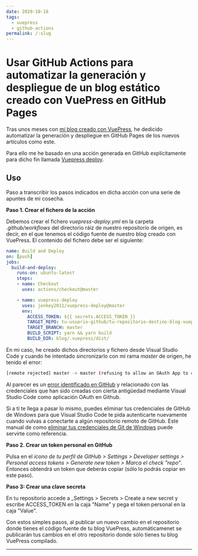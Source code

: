 ```yaml
---
date: 2020-10-18
tags:
  - vuepress
  - github-actions
permalink: /:slug
---
```


# Usar GitHub Actions para automatizar la generación y despliegue de un blog estático creado con VuePress en GitHub Pages

<social-share class="social-share--header" />

Tras unos meses con [mi blog creado con VuePress](./crear-blog-estatico-vuepress.md), he dedicido automatizar la generación y despliegue en GitHub Pages de los nuevos artículos como este.

Para ello me he basado en una acción generada en GitHub explícitamente para dicho fin llamada [Vuepress deploy](https://github.com/marketplace/actions/vuepress-deploy).

## Uso

Paso a transcribir los pasos indicados en dicha acción con una serie de apuntes de mi cosecha.

**Paso 1. Crear el fichero de la acción**

Debemos crear el fichero _vuepress-deploy.yml_ en la carpeta _.github/workflows_ del directorio ráiz de nuestro repositorio de origen, es decir, en el que tenemos el código fuente de nuestro blog creado con VuePress. El contenido del fichero debe ser el siguiente:

``` yml
name: Build and Deploy
on: [push]
jobs:
  build-and-deploy:
    runs-on: ubuntu-latest
    steps:
    - name: Checkout
      uses: actions/checkout@master

    - name: vuepress-deploy
      uses: jenkey2011/vuepress-deploy@master
      env:
        ACCESS_TOKEN: ${{ secrets.ACCESS_TOKEN }}
        TARGET_REPO: tu-usuario-github/tu-repositorio-destino-blog-vuepress-compilado
        TARGET_BRANCH: master
        BUILD_SCRIPT: yarn && yarn build
        BUILD_DIR: blog/.vuepress/dist/
```

En mi caso, he creado dichos directorios y fichero desde Visual Studio Code y cuando he intentado sincronizarlo con mi rama _master_ de origen, he tenido el error:

``` bash
[remote rejected] master -> master (refusing to allow an OAuth App to create or update workflow `.github/workflows/vuepress-deploy.yml` without `workflow` scope)
```

Al parecer es un [error identificado en GitHub](https://github.com/microsoft/vscode/issues/97396) y relacionado con las credenciales que han sido creadas con cierta antigüedad mediante Visual Studio Code como aplicación OAuth en Github.

Si a tí te llega a pasar lo mismo, puedes eliminar tus credenciales de GitHub de Windows para que Visual Studio Code te pida autenticarte nuevamente cuando vulvas a conectarte a algún repositorio remoto de GitHub. Este manual de como [eliminar tus credenciales de Git de Windows](https://cmatskas.com/how-to-update-your-git-credentials-on-windows/) puede servirte como referencia.

**Paso 2. Crear un token personal en GitHub**

Pulsa en el _icono de tu perfil de GitHub > Settings > Developer settings > Personal access tokens > Generate new token > Marca el check "repo"_. Entonces obtendrá un token que deberás copiar (sólo lo podrás copiar en este paso).

**Paso 3: Crear una clave secreta**

En tu repositorio accede a _Settings > Secrets > Create a new secret y escribe ACCESS_TOKEN en la caja "Name" y pega el token personal en la caja "Value".

Con estos simples pasos, al publicar un nuevo cambio en el repositorio donde tienes el código fuente de tu blog VuePress, automáticamenet se publicarán tus cambios en el otro repositorio donde sólo tienes tu blog VuePress compilado.

---
<social-share class="social-share--footer" />